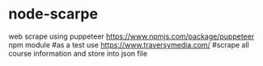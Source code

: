 # node-scarpe
web scrape using puppeteer https://www.npmjs.com/package/puppeteer npm module
#as a test use https://www.traversymedia.com/
#scrape  all course information and store into json file
